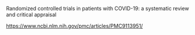 Randomized controlled trials in patients with COVID-19: a systematic review and critical appraisal

https://www.ncbi.nlm.nih.gov/pmc/articles/PMC9113951/

